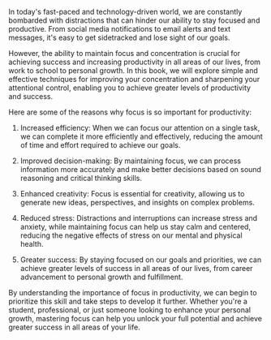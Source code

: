 
In today's fast-paced and technology-driven world, we are constantly bombarded with distractions that can hinder our ability to stay focused and productive. From social media notifications to email alerts and text messages, it's easy to get sidetracked and lose sight of our goals.

However, the ability to maintain focus and concentration is crucial for achieving success and increasing productivity in all areas of our lives, from work to school to personal growth. In this book, we will explore simple and effective techniques for improving your concentration and sharpening your attentional control, enabling you to achieve greater levels of productivity and success.

Here are some of the reasons why focus is so important for productivity:

1. Increased efficiency: When we can focus our attention on a single task, we can complete it more efficiently and effectively, reducing the amount of time and effort required to achieve our goals.

2. Improved decision-making: By maintaining focus, we can process information more accurately and make better decisions based on sound reasoning and critical thinking skills.

3. Enhanced creativity: Focus is essential for creativity, allowing us to generate new ideas, perspectives, and insights on complex problems.

4. Reduced stress: Distractions and interruptions can increase stress and anxiety, while maintaining focus can help us stay calm and centered, reducing the negative effects of stress on our mental and physical health.

5. Greater success: By staying focused on our goals and priorities, we can achieve greater levels of success in all areas of our lives, from career advancement to personal growth and fulfillment.

By understanding the importance of focus in productivity, we can begin to prioritize this skill and take steps to develop it further. Whether you're a student, professional, or just someone looking to enhance your personal growth, mastering focus can help you unlock your full potential and achieve greater success in all areas of your life.
